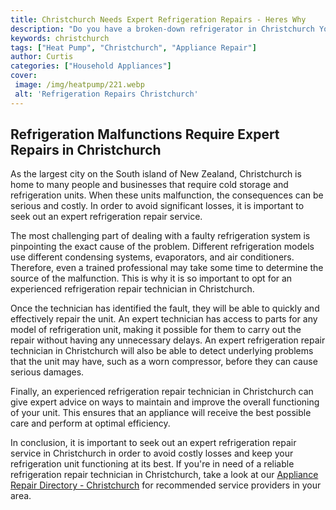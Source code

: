 ```yaml
---
title: Christchurch Needs Expert Refrigeration Repairs - Heres Why
description: "Do you have a broken-down refrigerator in Christchurch Youre not alone Learn why you need a reliable refrigeration repair expert and how to get the job done quickly and efficiently"
keywords: christchurch
tags: ["Heat Pump", "Christchurch", "Appliance Repair"]
author: Curtis
categories: ["Household Appliances"]
cover: 
 image: /img/heatpump/221.webp
 alt: 'Refrigeration Repairs Christchurch'
---
```

## Refrigeration Malfunctions Require Expert Repairs in Christchurch 
As the largest city on the South island of New Zealand, Christchurch is home to many people and businesses that require cold storage and refrigeration units. When these units malfunction, the consequences can be serious and costly. In order to avoid significant losses, it is important to seek out an expert refrigeration repair service.

The most challenging part of dealing with a faulty refrigeration system is pinpointing the exact cause of the problem. Different refrigeration models use different condensing systems, evaporators, and air conditioners. Therefore, even a trained professional may take some time to determine the source of the malfunction. This is why it is so important to opt for an experienced refrigeration repair technician in Christchurch.

Once the technician has identified the fault, they will be able to quickly and effectively repair the unit. An expert technician has access to parts for any model of refrigeration unit, making it possible for them to carry out the repair without having any unnecessary delays. An expert refrigeration repair technician in Christchurch will also be able to detect underlying problems that the unit may have, such as a worn compressor, before they can cause serious damages. 

Finally, an experienced refrigeration repair technician in Christchurch can give expert advice on ways to maintain and improve the overall functioning of your unit. This ensures that an appliance will receive the best possible care and perform at optimal efficiency.

In conclusion, it is important to seek out an expert refrigeration repair service in Christchurch in order to avoid costly losses and keep your refrigeration unit functioning at its best. If you're in need of a reliable refrigeration repair technician in Christchurch, take a look at our [Appliance Repair Directory - Christchurch](./pages/appliance-repair-technicians/new-zealand/christchurch) for recommended service providers in your area.
